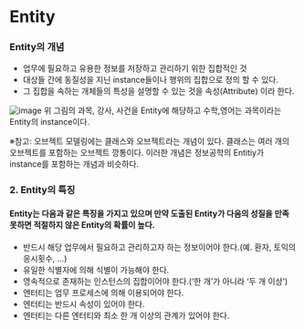 # Entity

### Entity의 개념
- 업무에 필요하고 유용한 정보를 저장하고 관리하기 위한 집합적인 것
- 대상들 간에 동질성을 지닌 instance들이나 행위의 집합으로 정의 할 수 있다.
- 그 집합을 속하는 개체들의 특성을 설명할 수 있는 것을 속성(Attribute) 이라 한다.



![image](https://user-images.githubusercontent.com/77867084/155445512-d064bd8d-5890-4e3d-98d9-d54bbf669ab2.png)
위 그림의 과목, 강사, 사건을 Entity에 해당하고 수학,영어는 과목이라는 Entity의 instance이다.

※참고: 오브젝트 모델링에는 클래스와 오브젝트라는 개념이 있다. 클래스는 여러 개의 오브젝트를 포함하는 오브젝트 깡통이다. 이러한 개념은 정보공학의 Entitiy가 instance를 포함하는 개념과 비슷하다.

### 2. Entity의 특징

#### Entity는 다음과 같은 특징을 가지고 있으며 만약 도출된 Entity가 다음의 성질을 만족 못하면 적절하지 않은 Entity의 확률이 높다.

- 반드시 해당 업무에서 필요하고 관리하고자 하는 정보이어야 한다.(예. 환자, 토익의 응시횟수, …)
- 유일한 식별자에 의해 식별이 가능해야 한다.
- 영속적으로 존재하는 인스턴스의 집합이어야 한다.(‘한 개’가 아니라 ‘두 개 이상’)
- 엔터티는 업무 프로세스에 의해 이용되어야 한다.
- 엔터티는 반드시 속성이 있어야 한다.
- 엔터티는 다른 엔터티와 최소 한 개 이상의 관계가 있어야 한다.




